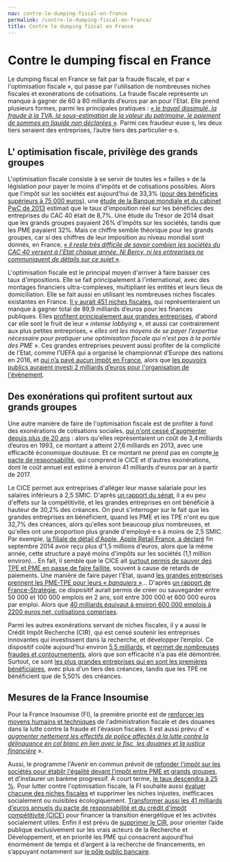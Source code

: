 ```yaml
---
nav: contre-le-dumping-fiscal-en-france
permalink: /contre-le-dumping-fiscal-en-france/
title: Contre le dumping fiscal en France
---
```


# Contre le dumping fiscal en France

Le dumping fiscal en France se fait par la fraude fiscale, et par « l'optimisation fiscale », qui passe par l'utilisation de nombreuses niches fiscales et exonérations de cotisations. La fraude fiscale représente un manque à gagner de 60 à 80 milliards d’euros par an pour l'Etat. Elle prend plusieurs formes, parmi les principales pratiques : [« _le travail dissimulé, la fraude à la TVA, la sous-estimation de la valeur du patrimoine, le paiement de sommes en liquide non déclarées_ »](https://www.bastamag.net/Comment-recuperer-200-milliards-d-euros-sans-imposer-aux-Francais-une-cure-d). Parmi ces fraudeur⋅euse⋅s, les deux tiers seraient des entreprises, l’autre tiers des particulier⋅e⋅s.

## L' optimisation fiscale, privilège des grands groupes

L'optimisation fiscale consiste à se servir de toutes les « failles » de la législation pour payer le moins d'impôts et de cotisations possibles. Alors que l'impôt sur les sociétés est aujourd'hui de 33,3% ([pour des bénéficies supérieurs à 75 000 euros](https://www.service-public.fr/professionnels-entreprises/vosdroits/F23575)), une [étude de la Banque mondiale et du cabinet PwC de 2013](http://www.latribune.fr/economie/france/les-pme-pas-convaincues-par-les-annonces-presidentielles-583411.html) estimait que le taux d'imposition réel sur les bénéficies des entreprises du CAC 40 était de 8,7%. Une étude du Trésor de 2014 disait que les grands groupes payaient 26% d'impôts sur les sociétés, tandis que les PME payaient 32%. Mais ce chiffre semble théorique pour les grands groupes, car si des chiffres de leur imposition au niveau mondial sont donnés, en France, [« _il reste très difficile de savoir combien les sociétés du CAC 40 versent à l'Etat chaque année. Ni Bercy, ni les entreprises ne communiquent de détails sur ce sujet_ »](http://lexpansion.lexpress.fr/actualite-economique/sept-choses-a-savoir-sur-l-impot-des-societes-du-cac-40_1699252.html).


L'optimisation fiscale est le principal moyen d'arriver à faire baisser ces taux d'impositions. Elle se fait principalement à l'international, avec des montages financiers ultra-complexes, multipliant les entités et leurs lieux de domiciliation. Elle se fait aussi en utilisant les nombreuses niches fiscales existantes en France. [Il y aurait 451 niches fiscales](https://www.bastamag.net/Comment-recuperer-200-milliards-d-euros-sans-imposer-aux-Francais-une-cure-d), qui représenteraient un manque à gagner total de 89,9 milliards d’euros pour les finances publiques. Elles [profitent principalement aux grandes entreprises](http://www.la-croix.com/Archives/2011-04-27/Les-niches-fiscales-font-le-bonheur-des-grands-groupes-_NP_-2011-04-27-662775), d'abord car elle sont le fruit de leur « _intense lobbying_ », et aussi car contrairement aux plus petites entreprises, « _elles ont les moyens de se payer l'expertise nécessaire pour pratiquer une optimisation fiscale qui n'est pas à la portée des PME_ ». Ces grandes entreprises peuvent aussi profiter de la complicité de l'Etat, comme l'UEFA qui a organisé le championnat d’Europe des nations en 2016, et [qui n’a payé aucun impôt en France](http://www.lemonde.fr/football/article/2014/11/05/euro-2016-pourquoi-offrir-un-cadeau-fiscal-a-l-uefa_4518312_1616938.html), alors que [les pouvoirs publics auraient investi 2 milliards d’euros pour l'organisation de l'événement](https://www.bastamag.net/Comment-recuperer-200-milliards-d-euros-sans-imposer-aux-Francais-une-cure-d).

## Des exonérations qui profitent surtout aux grands groupes

Une autre manière de faire de l'optimisation fiscale est de profiter à fond des exonérations de cotisations sociales, [qui n'ont cessé d'augmenter depuis plus de 20 ans](http://www.humanite.fr/exonerations-de-cotisations-cout-exorbitant-efficacite-douteuse-523868) : alors qu'elles représentaient un coût de 3,4 milliards d’euros en 1993, ce montant a atteint 27,6 milliards en 2013, avec une efficacité économique douteuse. Et ce montant ne prend pas en compte[ le pacte de responsabilité]( http://www.latribune.fr/economie/france/les-deux-ans-du-pacte-de-responsabilite-un-succes-encore-discutable-543366.html), qui comprend le CICE et d'autres exonérations, dont le coût annuel est estimé à environ 41 milliards d'euros par an à partir de 2017.

Le CICE permet aux entreprises d'alléger leur masse salariale pour les salaires inférieurs à 2,5 SMIC.  D'après [un rapport du sénat](http://www.latribune.fr/economie/france/le-cice-un-scandale-d-etat-587387.html), il a eu peu d'effets sur la compétitivité, et les grandes entreprises en ont bénéficié à hauteur de 30,2% des créances. On peut  s'interroger sur le fait que les grandes entreprises en bénéficient, quand les PME et les TPE n'ont eu que 32,7% des créances, alors qu'elles sont beaucoup plus nombreuses, et qu'elles ont une proportion plus grande d'employé⋅e⋅s à moins de 2,5 SMIC. Par exemple, [la filiale de détail d'Apple, Apple Retail France, a déclaré](http://www.parismatch.com/Actu/Economie/Optimisation-fiscale-les-pratiques-des-multinationales-passees-au-crible-850851) fin septembre 2014 avoir reçu plus d'1,5 millions d'euros, alors que la même année, cette structure a payé moins d'impôts sur les sociétés (1,1 million environ)... En fait, il semble que le CICE ait [surtout permis de sauver des TPE et PME en passe de faire faillite](http://www.latribune.fr/economie/france/le-cice-un-scandale-d-etat-587387.html), souvent à cause de retards de paiements. Une manière de faire payer l'Etat, quand [les grandes entreprises prennent les PME-TPE pour leurs « _banquiers_ »](http://www.lefigaro.fr/conjoncture/2014/01/09/20002-20140109ARTFIG00280-les-delais-de-paiement-principale-cause-des-defaillances-des-entreprises-depuis-la-crise.php)... D'après [un rapport de France-Stratégie](http://www.humanite.fr/300-000-600-000-euros-par-emploi-le-gachis-du-cice-616767), ce dispositif aurait permis de créer ou sauvegarder entre 50 000 et 100 000 emplois en 2 ans, soit entre 300 000 et 600 000 euros par emploi.  Alors que [40 milliards équivaut à environ 600 000 emplois à 2200 euros net, cotisations comprises](https://www.bastamag.net/Comment-recuperer-200-milliards-d-euros-sans-imposer-aux-Francais-une-cure-d).



Parmi les autres exonérations servant de niches fiscales, il y a aussi le Crédit Impôt Recherche (CIR), qui est censé soutenir les entreprises innovantes qui investissent dans la recherche, et développer l’emploi. Ce dispositif coûte aujourd'hui environ [5,5 milliards](http://www.lemonde.fr/les-decodeurs/article/2016/09/06/qui-profite-du-credit-d-impot-recherche_4993109_4355770.html), et [permet de nombreuses fraudes et contournements](http://www.francetvinfo.fr/economie/impots/reforme-fiscale/faux-rapports-brevets-evapores-fraudes-diverses-la-folle-derive-du-credit-impot-recherche_2166174.html), alors que son efficacité n'a pas été démontrée. Surtout, ce sont [les plus grandes entreprises qui en sont les premières bénéficiaires](http://www.lemonde.fr/les-decodeurs/article/2016/09/06/qui-profite-du-credit-d-impot-recherche_4993109_4355770.html), avec plus d'un tiers des créances, tandis que les TPE ne bénéficient que de 5,50% des créances.


## Mesures de la France Insoumise

Pour la France Insoumise (FI), la première priorité est de [renforcer les moyens humains et techniques](https://laec.fr/s37m5) de l'administration fiscale et des douanes dans la lutte contre la fraude et l'évasion fiscales. Il est aussi prévu d' « [_augmenter nettement les effectifs de police affectés à la lutte contre la délinquance en col blanc en lien avec le fisc, les douanes et la justice financière_](https://avenirencommun.fr/le-livret-securite/) ».

Aussi, le programme l'Avenir en commun prévoit de [refonder l'impôt sur les sociétés pour établir l'égalité devant l'impôt entre PME et grands groupes](https://laec.fr/s36m3), et d'instaurer un barème progressif. À court terme, [le taux descendra à 25 %](https://avenirencommun.fr/livret-produire-france/ ). Pour lutter contre l'optimisation fiscale, la FI souhaite aussi [évaluer chacune des niches fiscales](https://laec.fr/s36m2) et supprimer les niches injustes, inefficaces socialement ou nuisibles écologiquement. [Transformer aussi les 41 milliards d'euros annuels du pacte de responsabilité et du crédit d'impôt compétitivité (CICE)](https://laec.fr/s18m2) pour financer la transition énergétique et les activités socialement utiles. Enfin il est prévu de [supprimer le CIR](https://avenirencommun.fr/livret-produire-france/), pour orienter l’aide publique exclusivement sur les vrais acteurs de la Recherche et Développement, et en priorité les PME qui consacrent aujourd'hui énormément de temps et d’argent à la recherche de financements, en s’appuyant notamment sur [le pôle public bancaire](https://avenirencommun.fr/le-livret-banques/).
